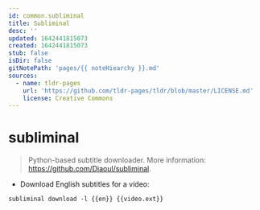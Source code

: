```yaml
---
id: common.subliminal
title: Subliminal
desc: ''
updated: 1642441815073
created: 1642441815073
stub: false
isDir: false
gitNotePath: 'pages/{{ noteHiearchy }}.md'
sources:
  - name: tldr-pages
    url: 'https://github.com/tldr-pages/tldr/blob/master/LICENSE.md'
    license: Creative Commons
---
```

# subliminal

> Python-based subtitle downloader.
> More information: <https://github.com/Diaoul/subliminal>.

- Download English subtitles for a video:

`subliminal download -l {{en}} {{video.ext}}`

